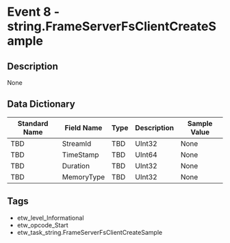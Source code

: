 # Event 8 - string.FrameServerFsClientCreateSample

## Description
None

## Data Dictionary
|Standard Name|Field Name|Type|Description|Sample Value|
|---|---|---|---|---|
|TBD|StreamId|TBD|UInt32|None|None|
|TBD|TimeStamp|TBD|UInt64|None|None|
|TBD|Duration|TBD|UInt32|None|None|
|TBD|MemoryType|TBD|UInt32|None|None|

## Tags
* etw_level_Informational
* etw_opcode_Start
* etw_task_string.FrameServerFsClientCreateSample